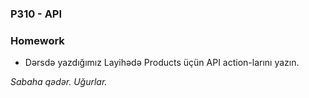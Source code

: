 ### P310 - API

### Homework
- Dərsdə yazdığımız Layihədə Products üçün API action-larını yazın.

*Sabaha qədər. Uğurlar.*

